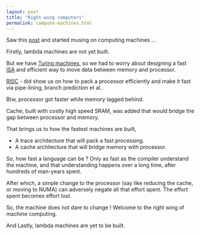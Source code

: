 ```yaml
---
layout: post
title: "Right-wing computers"
permalink: compute-machines.html
---
```


Saw this [post][post-link] and started musing on computing machines ...

Firstly, lambda machines are not yet built.

But we have [Turing machines][turing-machines-link], so we had to worry
about designing a fast [ISA][ISA-link] and efficient way to move data
between memory and processor.

[RISC][RISC-link] - did show us on how to pack a processor efficiently
and make it fast via pipe-lining, branch prediction et al..

Btw, processor got faster while memory lagged behind.

Cache, built with costly high speed SRAM, was added that would bridge
the gap between processor and memory.

That brings us to how the fastest machines are built,

- A trace architecture that will pack a fast processing.
- A cache architecture that will bridge memory with processor.

So, how fast a language can be ? Only as fast as the compiler understand
the machine, and that understanding happens over a long time, after
hundreds of man-years spent.

After which, a simple change to the processor (say like reducing the cache, or
moving to NUMA) can adversely negate all that effort spent. The effort spent
becomes effort lost.

So, the machine does not dare to change ! Welcome to the right wing of
machine computing.

And Lastly, lambda machines are yet to be built.

[post-link]: http://zhen.org/blog/go-vs-java-decoding-billions-of-integers-per-second
[turing-machines-link]: https://en.wikipedia.org/wiki/Turing_machine
[RISC-link]: https://en.wikipedia.org/wiki/Reduced_instruction_set_computing
[ISA-link]: https://en.wikipedia.org/wiki/Instruction_set
